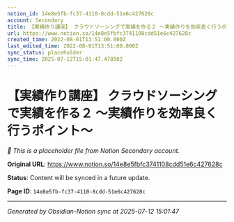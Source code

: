 ```yaml
---
notion_id: 14e8e5fb-fc37-4110-8cdd-51e6c427628c
account: Secondary
title: 【実績作り講座】 クラウドソーシングで実績を作る２ 〜実績作りを効率良く行うポイント〜
url: https://www.notion.so/14e8e5fbfc3741108cdd51e6c427628c
created_time: 2022-08-01T13:51:00.000Z
last_edited_time: 2022-08-01T13:51:00.000Z
sync_status: placeholder
sync_time: 2025-07-12T15:01:47.478502
---
```


# 【実績作り講座】 クラウドソーシングで実績を作る２ 〜実績作りを効率良く行うポイント〜

*🔄 This is a placeholder file from Notion Secondary account.*

**Original URL**: https://www.notion.so/14e8e5fbfc3741108cdd51e6c427628c

**Status**: Content will be synced in a future update.

**Page ID**: `14e8e5fb-fc37-4110-8cdd-51e6c427628c`

---

*Generated by Obsidian-Notion sync at 2025-07-12 15:01:47*
